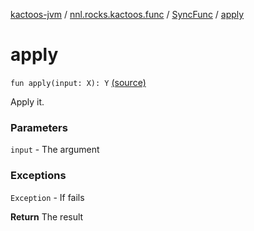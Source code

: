 [kactoos-jvm](../../index.md) / [nnl.rocks.kactoos.func](../index.md) / [SyncFunc](index.md) / [apply](.)

# apply

`fun apply(input: X): Y` [(source)](https://github.com/neonailol/kactoos/blob/master/kactoos-jvm/src/main/kotlin/nnl/rocks/kactoos/func/SyncFunc.kt#L62)

Apply it.

### Parameters

`input` - The argument

### Exceptions

`Exception` - If fails

**Return**
The result

